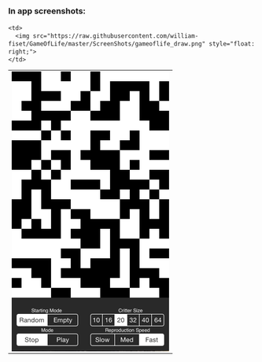 ### In app screenshots:
<table border="0" cellspacing="0" cellpadding="0" style="border: none;">

  <tr>
    <td>
      <img src="https://raw.githubusercontent.com/william-fiset/GameOfLife/master/ScreenShots/gameoflife.png" style="float: left;">
    </td>
    
    <td>
      <img src="https://raw.githubusercontent.com/william-fiset/GameOfLife/master/ScreenShots/gameoflife_draw.png" style="float: right;">
    </td>
  </tr>

</table>

